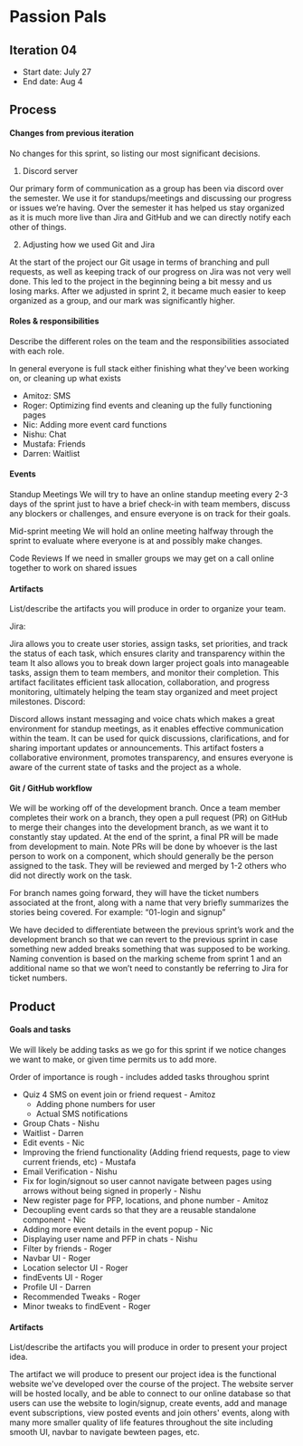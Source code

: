 # Passion Pals

## Iteration 04

 * Start date: July 27
 * End date: Aug 4

## Process

#### Changes from previous iteration

No changes for this sprint, so listing our most significant decisions.

1. Discord server

Our primary form of communication as a group has been via discord over the semester. We use it for standups/meetings and discussing our progress or issues we’re having. Over the semester it has helped us stay organized as it is much more live than Jira and GitHub and we can directly notify each other of things.

2. Adjusting how we used Git and Jira

At the start of the project our Git usage in terms of branching and pull requests, as well as keeping track of our progress on Jira was not very well done. This led to the project in the beginning being a bit messy and us losing marks. After we adjusted in sprint 2, it became much easier to keep organized as a group, and our mark was significantly higher.

#### Roles & responsibilities

Describe the different roles on the team and the responsibilities associated with each role.

In general everyone is full stack either finishing what they've been working on, or cleaning up what exists
* Amitoz: SMS
* Roger: Optimizing find events and cleaning up the fully functioning pages
* Nic: Adding more event card functions
* Nishu: Chat
* Mustafa: Friends
* Darren: Waitlist

#### Events

Standup Meetings
We will try to have an online standup meeting every 2-3 days of the sprint just to have a brief check-in with team members, discuss any blockers or challenges, and ensure everyone is on track for their goals.

Mid-sprint meeting
We will hold an online meeting halfway through the sprint to evaluate where everyone is at and possibly make changes.

Code Reviews
If we need in smaller groups we may get on a call online together to work on shared issues


#### Artifacts

List/describe the artifacts you will produce in order to organize your team.       

Jira:

Jira allows you to create user stories, assign tasks, set priorities, and track the status of each task, which ensures clarity and transparency within the team
It also allows you to break down larger project goals into manageable tasks, assign them to team members, and monitor their completion.
This artifact facilitates efficient task allocation, collaboration, and progress monitoring, ultimately helping the team stay organized and meet project milestones.
Discord:

Discord allows instant messaging and voice chats which makes a great environment for standup meetings, as it enables effective communication within the team.
It can be used for quick discussions, clarifications, and for sharing important updates or announcements.
This artifact fosters a collaborative environment, promotes transparency, and ensures everyone is aware of the current state of tasks and the project as a whole.


#### Git / GitHub workflow

We will be working off of the development branch. Once a team member completes their work on a branch, they open a pull request (PR) on GitHub to merge their changes into the development branch, as we want it to constantly stay updated. At the end of the sprint, a final PR will be made from development to main. Note PRs will be done by whoever is the last person to work on a component, which should generally be the person assigned to the task. They will be reviewed and merged by 1-2 others who did not directly work on the task.

For branch names going forward, they will have the ticket numbers associated at the front, along with a name that very briefly summarizes the stories being covered. For example: “01-login and signup”

We have decided to differentiate between the previous sprint’s work and the development branch so that we can revert to the previous sprint in case something new added breaks something that was supposed to be working. Naming convention is based on the marking scheme from sprint 1 and an additional name so that we won’t need to constantly be referring to Jira for ticket numbers.



## Product


#### Goals and tasks
We will likely be adding tasks as we go for this sprint if we notice changes we want to make, or given time permits us to add more.

Order of importance is rough - includes added tasks throughou sprint
* Quiz 4 SMS on event join or friend request - Amitoz
  * Adding phone numbers for user
  * Actual SMS notifications
* Group Chats - Nishu
* Waitlist - Darren
* Edit events - Nic
* Improving the friend functionality (Adding friend requests, page to view current friends, etc) - Mustafa
* Email Verification - Nishu
* Fix for login/signout so user cannot navigate between pages using arrows without being signed in properly - Nishu
* New register page for PFP, locations, and phone number - Amitoz
* Decoupling event cards so that they are a reusable standalone component - Nic
* Adding more event details in the event popup - Nic
* Displaying user name and PFP in chats - Nishu
* Filter by friends - Roger
* Navbar UI - Roger
* Location selector UI - Roger
* findEvents UI - Roger
* Profile UI - Darren
* Recommended Tweaks - Roger
* Minor tweaks to findEvent - Roger



#### Artifacts

List/describe the artifacts you will produce in order to present your project idea.

The artifact we will produce to present our project idea is the functional website we've developed over the course of the project. The website server will be hosted locally, and be able to connect to our online database so that users can use the website to login/signup, create events, add and manage event subscriptions, view posted events and join others' events, along with many more smaller quality of life features throughout the site including smooth UI, navbar to navigate bewteen pages, etc.


